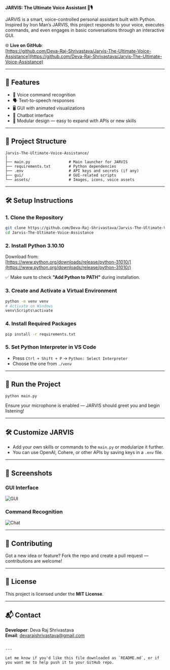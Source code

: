 **JARVIS: The Ultimate Voice Assistant 🧠🎙️**

JARVIS is a smart, voice-controlled personal assistant built with Python. Inspired by Iron Man’s JARVIS, this project responds to your voice, executes commands, and even engages in basic conversations through an interactive GUI.

🌐 **Live on GitHub**:  
[https://github.com/Deva-Raj-Shrivastava/Jarvis-The-Ultimate-Voice-Assistance](https://github.com/Deva-Raj-Shrivastava/Jarvis-The-Ultimate-Voice-Assistance)

---

## 🚀 Features

- 🎤 Voice command recognition
- 🗣️ Text-to-speech responses
- 🖥️ GUI with animated visualizations
- 💬 Chatbot interface
- 📁 Modular design — easy to expand with APIs or new skills

---

## 📁 Project Structure

```
Jarvis-The-Ultimate-Voice-Assistance/
│
├── main.py                 # Main launcher for JARVIS
├── requirements.txt        # Python dependencies
├── .env                    # API keys and secrets (if any)
├── gui/                    # GUI-related scripts
└── assets/                 # Images, icons, voice assets
```

---

## 🛠️ Setup Instructions

### 1. Clone the Repository

```bash
git clone https://github.com/Deva-Raj-Shrivastava/Jarvis-The-Ultimate-Voice-Assistance.git
cd Jarvis-The-Ultimate-Voice-Assistance
```

### 2. Install Python 3.10.10

Download from:  
[https://www.python.org/downloads/release/python-31010/](https://www.python.org/downloads/release/python-31010/)

✅ Make sure to check **"Add Python to PATH"** during installation.

### 3. Create and Activate a Virtual Environment

```bash
python -m venv venv
# Activate on Windows
venv\Scripts\activate
```

### 4. Install Required Packages

```bash
pip install -r requirements.txt
```

### 5. Set Python Interpreter in VS Code

- Press `Ctrl + Shift + P` → `Python: Select Interpreter`
- Choose the one from `./venv`

---

## 🧪 Run the Project

```bash
python main.py
```

Ensure your microphone is enabled — JARVIS should greet you and begin listening!

---

## 🛠️ Customize JARVIS

- Add your own skills or commands to the `main.py` or modularize it further.
- You can use OpenAI, Cohere, or other APIs by saving keys in a `.env` file.

---

## 📸 Screenshots

### GUI Interface  
![GUI](assets/home_gui.png)

### Command Recognition  
![Chat](assets/chat_screen.png)

---

## 🤝 Contributing

Got a new idea or feature? Fork the repo and create a pull request — contributions are welcome!

---

## 📜 License

This project is licensed under the **MIT License**.

---

## 📬 Contact

**Developer**: Deva Raj Shrivastava  
**Email**: devarajshrivastava@gmail.com  
```

---

Let me know if you'd like this file downloaded as `README.md`, or if you want me to help push it to your GitHub repo.
